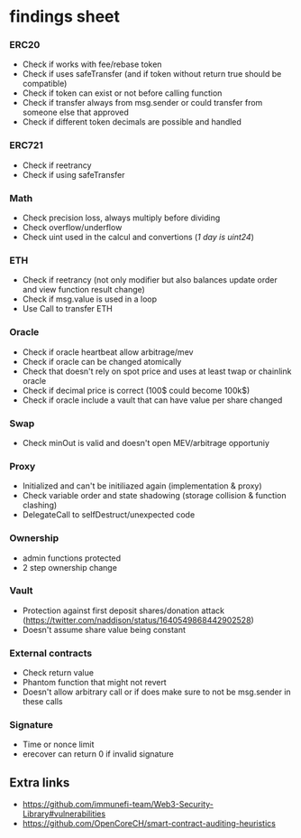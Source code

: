 # findings sheet

### ERC20

- Check if works with fee/rebase token
- Check if uses safeTransfer (and if token without return true should be compatible)
- Check if token can exist or not before calling function
- Check if transfer always from msg.sender or could transfer from someone else that approved
- Check if different token decimals are possible and handled

### ERC721

- Check if reetrancy
- Check if using safeTransfer

### Math

- Check precision loss, always multiply before dividing
- Check overflow/underflow
- Check uint used in the calcul and convertions (*1 day is uint24*)

### ETH

- Check if reetrancy (not only modifier but also balances update order and view function result change)
- Check if msg.value is used in a loop
- Use Call to transfer ETH

### Oracle

- Check if oracle heartbeat allow arbitrage/mev
- Check if oracle can be changed atomically
- Check that doesn't rely on spot price and uses at least twap or chainlink oracle
- Check if decimal price is correct (100$ could become 100k$)
- Check if oracle include a vault that can have value per share changed

### Swap

- Check minOut is valid and doesn't open MEV/arbitrage opportuniy

### Proxy

- Initialized and can't be initiliazed again (implementation & proxy)
- Check variable order and state shadowing (storage collision & function clashing)
- DelegateCall to selfDestruct/unexpected code

### Ownership

- admin functions protected
- 2 step ownership change

### Vault

- Protection against first deposit shares/donation attack (https://twitter.com/naddison/status/1640549868442902528)
- Doesn't assume share value being constant

### External contracts

- Check return value
- Phantom function that might not revert
- Doesn't allow arbitrary call or if does make sure to not be msg.sender in these calls

### Signature

- Time or nonce limit
- erecover can return 0 if invalid signature

## Extra links

- https://github.com/immunefi-team/Web3-Security-Library#vulnerabilities
- https://github.com/OpenCoreCH/smart-contract-auditing-heuristics
